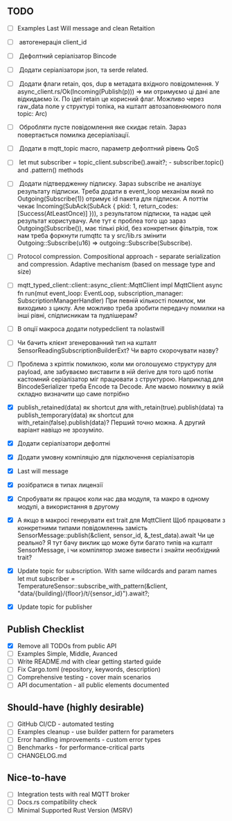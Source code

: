 ## TODO

- [ ] Examples Last Will message and clean Retaition
- [ ] <easy> автогенерація client_id
- [ ] <mid> Дефолтний серіалізатор Bincode
- [ ] <easy> Додати серіалізатори json, та serde related.
- [ ] <mid> Додати флаги retain, qos, dup в метадата вхідного повідомлення. У async_client.rs/Ok(Incoming(Publish(p))) => ми отримуємо ці дані але відкидаємо їх. По ідеї retain це корисний флаг. Можливо через raw_data поле у структурі топіка, на кшталт автозаповняюмого поля topic: Arc<TopicMatch>)
- [ ] <mid> Обробляти пусте повідомлення яке скидає retain. Зараз повертається помилка десеріалізації.
- [ ] <mid> Додати в mqtt_topic macro, параметр дефолтний рівень QoS
- [ ] <easy> let mut subscriber = topic_client.subscribe().await?; - subscriber.topic() and .pattern() methods
- [ ] <hard> Додати підтвердженну підписку. Зараз subscribe не аналізує результату підписки. Треба додати в event_loop механізм який по Outgoing(Subscribe(1)) отримує id пакета для підписки. А поттім чекає Incoming(SubAck(SubAck { pkid: 1, return_codes: [Success(AtLeastOnce)] })), з результатом підписки, та надає цей результат користувачу. Але тут є проблеа того що зараз Outgoing(Subscribe()), має тількі pkid, без конкретних фільтрів, тож нам треба форкнути rumqttc та у src/lib.rs змінити Outgoing::Subscribe(u16) => outgoing::Subscribe(Subscribe). 
- [ ] Protocol compression. Compositional approach - separate serialization and compression. Adaptive mechanism (based on message type and size)
- [ ] mqtt_typed_client::client::async_client::MqttClient
    impl<F> MqttClient<F>
    async fn run(mut event_loop: EventLoop, subscription_manager: SubscriptionManagerHandler<Bytes>)
    При певній кількості помилок, ми виходимо з циклу. Але можливо треба зробити передачу помилки на інші рівні, спідписникам та пудлішерам?
- [ ] В опції макроса додати notypedclient та nolastwill
- [ ] Чи бачить клієнт згенерованний тип на кшталт SensorReadingSubscriptionBuilderExt? Чи варто скорочувати назву?
- [ ] Проблема з кріптік помилкою, коли ми оголошуємо структуру для payload, але забуваємо виставити в ній derive для того щоб потім кастомний серіалізатор міг працювати з структурою. Наприклад для BincodeSerializer треба Encode та Decode. Але маємо помилку в якій складно визначити що саме потрібно
- [x] publish_retained(data) як shortcut для with_retain(true).publish(data) та publish_temporary(data) як shortcut для with_retain(false).publish(data)? Перший точно можна. А другий варіант навіщо не зрозуміло.
- [x] Додати серіалізатори дефолтні
- [x] Додати умовну компіляцію для підключення серіалізаторів

- [x] Last will message
- [x] розібратися в типах лицензії
- [x] Спробувати як працює коли  нас два модуля, та макро в одному модулі, 
    а використання в другому
- [x] А якщо в макросі генерувати ext trait для MqttClient
    Щоб працювати з конкретними типами повідомленнь замість 
    SensorMessage::publish(&client, sensor_id, &_test_data).await
    Чи це реально? Я тут бачу виклик що може бути багато типів на кшталт SensorMessage, і чи компілятор зможе вивести і знайти необхідний trait?
- [x] Update topic for subscription. With same wildcards and param names
let mut subscriber = TemperatureSensor::subscribe_with_pattern(&client, "data/{building}/{floor}/t/{sensor_id}").await?;
- [x] Update topic for publisher


## Publish Checklist

- [x] Remove all TODOs from public API
- [ ] Examples Simple, Middle, Avanced
- [ ] Write README.md with clear getting started guide
- [ ] Fix Cargo.toml (repository, keywords, description)
- [ ] Comprehensive testing - cover main scenarios
- [ ] API documentation - all public elements documented

## Should-have (highly desirable)

- [ ] GitHub CI/CD - automated testing
- [ ] Examples cleanup - use builder pattern for parameters
- [ ] Error handling improvements - custom error types
- [ ] Benchmarks - for performance-critical parts
- [ ] CHANGELOG.md

## Nice-to-have

- [ ] Integration tests with real MQTT broker
- [ ] Docs.rs compatibility check
- [ ] Minimal Supported Rust Version (MSRV)